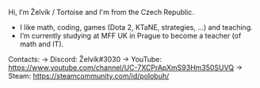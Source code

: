 Hi, I’m Želvík / Tortoise and I'm from the Czech Republic.

- I like math, coding, games (Dota 2, KTaNE, strategies, ...) and teaching.
- I’m currently studying at MFF UK in Prague to become a teacher (of math and IT).

Contacts:
-> Discord: Želvík#3030
-> YouTube: https://www.youtube.com/channel/UC-7XCPrApXmS93Hm350SUVQ
->   Steam: https://steamcommunity.com/id/polobuh/

<!---
ZelvikTortoise/ZelvikTortoise is a ✨ special ✨ repository because its `README.md` (this file) appears on your GitHub profile.
You can click the Preview link to take a look at your changes.
--->

